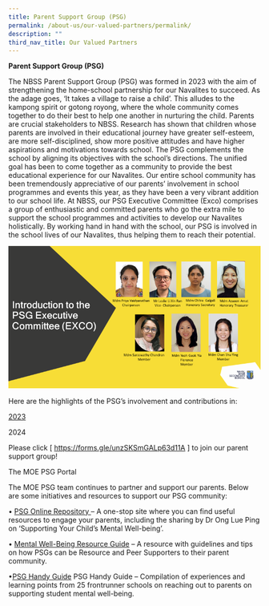 ```yaml
---
title: Parent Support Group (PSG)
permalink: /about-us/our-valued-partners/permalink/
description: ""
third_nav_title: Our Valued Partners
---
```

**Parent Support Group (PSG)**

The NBSS Parent Support Group (PSG) was formed in 2023 with the aim of strengthening the home-school partnership for our Navalites to succeed. As the adage goes, ‘It takes a village to raise a child’. This alludes to the kampong spirit or gotong royong, where the whole community comes together to do their best to help one another in nurturing the child. Parents are crucial stakeholders to NBSS. Research has shown that children whose parents are involved in their educational journey have greater self-esteem, are more self-disciplined, show more positive attitudes and have higher aspirations and motivations towards school. 
The PSG complements the school by aligning its objectives with the school’s directions. The unified goal has been to come together as a community to provide the best educational experience for our Navalites. Our entire school community has been tremendously appreciative of our parents’ involvement in school programmes and events this year, as they have been a very vibrant addition to our school life. 
At NBSS, our PSG Executive Committee (Exco) comprises a group of enthusiastic and committed parents who go the extra mile to support the school programmes and activities to develop our Navalites holistically. By working hand in hand with the school, our PSG is involved in the school lives of our Navalites, thus helping them to reach their potential.

![](/images/psg001.png)


Here are the highlights of the PSG’s involvement and contributions in:

[2023](https://drive.google.com/drive/folders/1hRkivWA_V1FHsPuT1yDPVWiQI_x7nbG9?usp=sharing)

2024

Please click [ https://forms.gle/unzSKSmGALp63d11A ] to join our parent support group!

The MOE PSG Portal

The MOE PSG team continues to partner and support our parents. Below are some initiatives and resources to support our PSG community: 

•	[PSG Online Repository ](https://go.gov.sg/psg-mental-wellbeing-website) – A one-stop site where you can find useful resources to engage your parents, including the sharing by Dr Ong Lue Ping on ‘Supporting Your Child’s Mental Well-being’.

•	[Mental Well-Being Resource Guide](https://go.gov.sg/psg-mental-wellbeing-guide) – A resource with guidelines and tips on how PSGs can be Resource and Peer Supporters to their parent community.

•[PSG Handy Guide](https://go.gov.sg/psghandyguide)	PSG Handy Guide – Compilation of experiences and learning points from 25 frontrunner schools on reaching out to parents on supporting student mental well-being.

